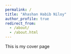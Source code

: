 ```yaml
---
permalink: /
title: "Ahashan Habib Niloy"
author_profile: true
redirect_from: 
  - /about/
  - /about.html
---
```


This is my cover page